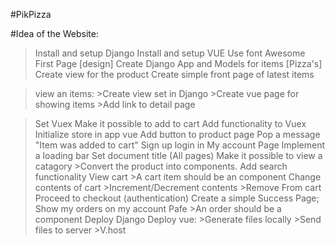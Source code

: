 #PikPizza

#Idea of the Website:
>Install and setup Django
>Install and setup VUE
>Use font Awesome
>First Page [design]
>Create Django App and Models for items [Pizza's]
>Create view for the product
>Create simple front page of latest items

>view an items:
    >Create view set in Django
    >Create vue page for showing items
    >Add link to detail page

>Set Vuex
>Make it possible to add to cart 
>Add functionality to Vuex
>Initialize store in app vue
>Add button to product page
>Pop a message "Item was added to cart"
>Sign up
>login in
>My account Page
>Implement a loading bar
>Set document title (All pages)
>Make it possible to view a catagory
    >Convert the product into components.
>Add search functionality
>View cart 
    >A cart item should be an component
>Change contents of cart
    >Increment/Decrement contents
    >Remove From cart
>Proceed to checkout (authentication)
>Create a simple Success Page;
>Show my orders on my account Pafe
    >An order should be a component
>Deploy Django
>Deploy vue:
    >Generate files locally
    >Send files to server
    >V.host



